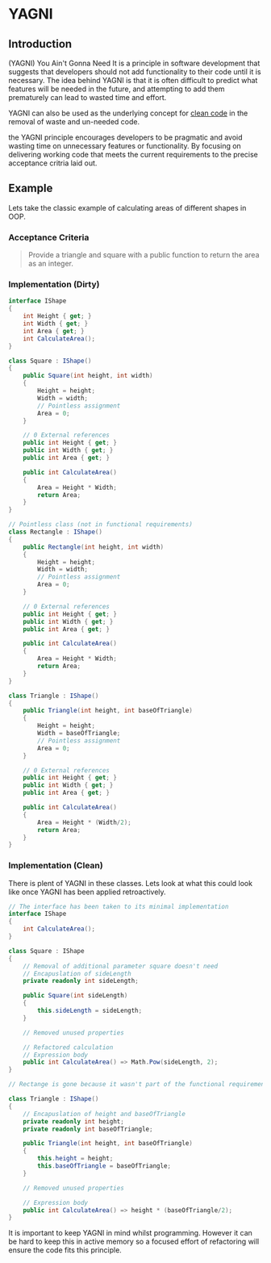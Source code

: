 # YAGNI

## Introduction

(YAGNI) You Ain't Gonna Need It is a principle in software development that suggests that developers should not add functionality to their code until it is necessary. The idea behind YAGNI is that it is often difficult to predict what features will be needed in the future, and attempting to add them prematurely can lead to wasted time and effort.

YAGNI can also be used as the underlying concept for [clean code](./clean_code.md) in the removal of waste and un-needed code.

the YAGNI principle encourages developers to be pragmatic and avoid wasting time on unnecessary features or functionality. By focusing on delivering working code that meets the current requirements to the precise acceptance critria laid out.

## Example

Lets take the classic example of calculating areas of different shapes in OOP.

### Acceptance Criteria

> Provide a triangle and square with a public function to return the area as an integer.

### Implementation (Dirty)

```C#
interface IShape 
{
    int Height { get; }
    int Width { get; }
    int Area { get; }
    int CalculateArea();
}

class Square : IShape() 
{
    public Square(int height, int width)
    {
        Height = height;
        Width = width;
        // Pointless assignment
        Area = 0;
    }

    // 0 External references
    public int Height { get; }
    public int Width { get; }
    public int Area { get; }

    public int CalculateArea()
    {
        Area = Height * Width;
        return Area;
    }
}

// Pointless class (not in functional requirements)
class Rectangle : IShape() 
{
    public Rectangle(int height, int width)
    {
        Height = height;
        Width = width;
        // Pointless assignment
        Area = 0;
    }

    // 0 External references
    public int Height { get; }
    public int Width { get; }
    public int Area { get; }

    public int CalculateArea()
    {
        Area = Height * Width;
        return Area;
    }
}

class Triangle : IShape() 
{
    public Triangle(int height, int baseOfTriangle)
    {
        Height = height;
        Width = baseOfTriangle;
        // Pointless assignment
        Area = 0;
    }

    // 0 External references
    public int Height { get; }
    public int Width { get; }
    public int Area { get; }

    public int CalculateArea()
    {
        Area = Height * (Width/2);
        return Area;
    }
}
```

### Implementation (Clean)

There is plent of YAGNI in these classes. Lets look at what this could look like once YAGNI has been applied retroactively.

```C#
// The interface has been taken to its minimal implementation 
interface IShape 
{
    int CalculateArea();
}

class Square : IShape
{
    // Removal of additional parameter square doesn't need
    // Encapuslation of sideLength
    private readonly int sideLength;

    public Square(int sideLength)
    {
        this.sideLength = sideLength;
    }

    // Removed unused properties

    // Refactored calculation
    // Expression body
    public int CalculateArea() => Math.Pow(sideLength, 2);
}

// Rectange is gone because it wasn't part of the functional requirements

class Triangle : IShape() 
{
    // Encapuslation of height and baseOfTriangle
    private readonly int height;
    private readonly int baseOfTriangle;

    public Triangle(int height, int baseOfTriangle)
    {
        this.height = height;
        this.baseOfTriangle = baseOfTriangle;
    }

    // Removed unused properties

    // Expression body
    public int CalculateArea() => height * (baseOfTriangle/2);
}
```

It is important to keep YAGNI in mind whilst programming. However it can be hard to keep this in active memory so a focused effort of refactoring will ensure the code fits this principle.
